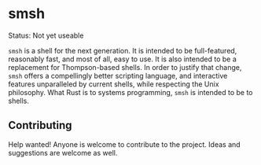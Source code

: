 # smsh

Status: Not yet useable 

`smsh` is a shell for the next generation.
It is intended to be full-featured, reasonably fast, and most of all, easy to use.
It is also intended to be a replacement for Thompson-based shells.
In order to justify that change, `smsh` offers a compellingly better 
scripting language, and interactive features unparalleled by current shells, 
while respecting the Unix philosophy.
What Rust is to systems programming, `smsh` is intended to be to shells.

## Contributing
Help wanted! 
Anyone is welcome to contribute to the project.
Ideas and suggestions are welcome as well.
